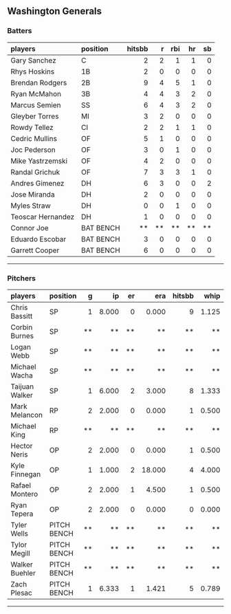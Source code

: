 ## Washington Generals

### Batters

 
|players           |position  | hitsbb|  r| rbi| hr| sb| 
|:-----------------|:---------|------:|--:|---:|--:|--:| 
|Gary Sanchez      |C         |      2|  2|   1|  1|  0| 
|Rhys Hoskins      |1B        |      2|  0|   0|  0|  0| 
|Brendan Rodgers   |2B        |      9|  4|   5|  1|  0| 
|Ryan McMahon      |3B        |      4|  4|   3|  2|  0| 
|Marcus Semien     |SS        |      6|  4|   3|  2|  0| 
|Gleyber Torres    |MI        |      3|  2|   0|  0|  0| 
|Rowdy Tellez      |CI        |      2|  2|   1|  1|  0| 
|Cedric Mullins    |OF        |      5|  1|   0|  0|  0| 
|Joc Pederson      |OF        |      3|  0|   1|  0|  0| 
|Mike Yastrzemski  |OF        |      4|  2|   0|  0|  0| 
|Randal Grichuk    |OF        |      7|  3|   3|  1|  0| 
|Andres Gimenez    |DH        |      6|  3|   0|  0|  2| 
|Jose Miranda      |DH        |      2|  0|   0|  0|  0| 
|Myles Straw       |DH        |      0|  0|   1|  0|  0| 
|Teoscar Hernandez |DH        |      1|  0|   0|  0|  0| 
|Connor Joe        |BAT BENCH |     **| **|  **| **| **| 
|Eduardo Escobar   |BAT BENCH |      3|  0|   0|  0|  0| 
|Garrett Cooper    |BAT BENCH |      6|  0|   0|  0|  0| 


* * *

### Pitchers

 
|players        |position    |  g|    ip| er|    era| hitsbb|  whip| so|  w| sv| 
|:--------------|:-----------|--:|-----:|--:|------:|------:|-----:|--:|--:|--:| 
|Chris Bassitt  |SP          |  1| 8.000|  0|  0.000|      9| 1.125|  8|  1|  0| 
|Corbin Burnes  |SP          | **|    **| **|     **|     **|    **| **| **| **| 
|Logan Webb     |SP          | **|    **| **|     **|     **|    **| **| **| **| 
|Michael Wacha  |SP          | **|    **| **|     **|     **|    **| **| **| **| 
|Taijuan Walker |SP          |  1| 6.000|  2|  3.000|      8| 1.333|  5|  1|  0| 
|Mark Melancon  |RP          |  2| 2.000|  0|  0.000|      1| 0.500|  2|  0|  1| 
|Michael King   |RP          | **|    **| **|     **|     **|    **| **| **| **| 
|Hector Neris   |OP          |  2| 2.000|  0|  0.000|      1| 0.500|  2|  0|  0| 
|Kyle Finnegan  |OP          |  1| 1.000|  2| 18.000|      4| 4.000|  0|  1|  0| 
|Rafael Montero |OP          |  2| 2.000|  1|  4.500|      1| 0.500|  2|  0|  0| 
|Ryan Tepera    |OP          |  2| 2.000|  0|  0.000|      0| 0.000|  0|  0|  1| 
|Tyler Wells    |PITCH BENCH | **|    **| **|     **|     **|    **| **| **| **| 
|Tylor Megill   |PITCH BENCH | **|    **| **|     **|     **|    **| **| **| **| 
|Walker Buehler |PITCH BENCH | **|    **| **|     **|     **|    **| **| **| **| 
|Zach Plesac    |PITCH BENCH |  1| 6.333|  1|  1.421|      5| 0.789|  7|  0|  0| 


* * *


